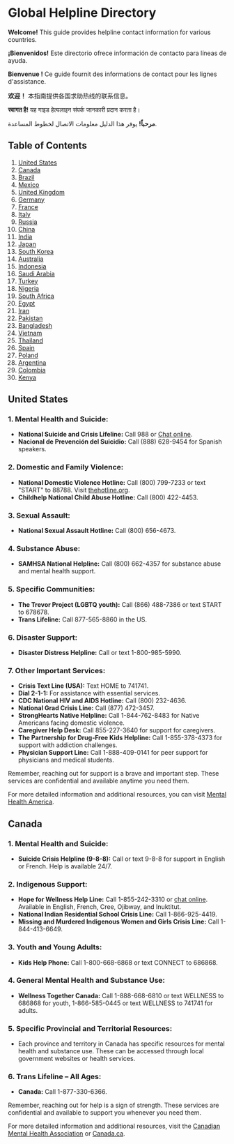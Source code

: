 # Global Helpline Directory

**Welcome!** This guide provides helpline contact information for various countries.

**¡Bienvenidos!** Este directorio ofrece información de contacto para líneas de ayuda.

**Bienvenue !** Ce guide fournit des informations de contact pour les lignes d'assistance.

**欢迎！** 本指南提供各国求助热线的联系信息。

**स्वागत है!** यह गाइड हेल्पलाइन संपर्क जानकारी प्रदान करता है।

**مرحباً!** يوفر هذا الدليل معلومات الاتصال لخطوط المساعدة.

## Table of Contents
1. [United States](#united-states)
2. [Canada](#canada)
3. [Brazil](#brazil)
4. [Mexico](#mexico)
5. [United Kingdom](#united-kingdom)
6. [Germany](#germany)
7. [France](#france)
8. [Italy](#italy)
9. [Russia](#russia)
10. [China](#china)
11. [India](#india)
12. [Japan](#japan)
13. [South Korea](#south-korea)
14. [Australia](#australia)
15. [Indonesia](#indonesia)
16. [Saudi Arabia](#saudi-arabia)
17. [Turkey](#turkey)
18. [Nigeria](#nigeria)
19. [South Africa](#south-africa)
20. [Egypt](#egypt)
21. [Iran](#iran)
22. [Pakistan](#pakistan)
23. [Bangladesh](#bangladesh)
24. [Vietnam](#vietnam)
25. [Thailand](#thailand)
26. [Spain](#spain)
27. [Poland](#poland)
28. [Argentina](#argentina)
29. [Colombia](#colombia)
30. [Kenya](#kenya)

## United States

### 1. **Mental Health and Suicide:**
   - **National Suicide and Crisis Lifeline:** Call 988 or [Chat online](https://988lifeline.org).
   - **Nacional de Prevención del Suicidio:** Call (888) 628-9454 for Spanish speakers.

### 2. **Domestic and Family Violence:**
   - **National Domestic Violence Hotline:** Call (800) 799-7233 or text "START" to 88788. Visit [thehotline.org](https://www.thehotline.org).
   - **Childhelp National Child Abuse Hotline:** Call (800) 422-4453.

### 3. **Sexual Assault:**
   - **National Sexual Assault Hotline:** Call (800) 656-4673.

### 4. **Substance Abuse:**
   - **SAMHSA National Helpline:** Call (800) 662-4357 for substance abuse and mental health support.

### 5. **Specific Communities:**
   - **The Trevor Project (LGBTQ youth):** Call (866) 488-7386 or text START to 678678.
   - **Trans Lifeline:** Call 877-565-8860 in the US.

### 6. **Disaster Support:**
   - **Disaster Distress Helpline:** Call or text 1-800-985-5990.

### 7. **Other Important Services:**
   - **Crisis Text Line (USA):** Text HOME to 741741.
   - **Dial 2-1-1:** For assistance with essential services.
   - **CDC National HIV and AIDS Hotline:** Call (800) 232-4636.
   - **National Grad Crisis Line:** Call (877) 472-3457.
   - **StrongHearts Native Helpline:** Call 1-844-762-8483 for Native Americans facing domestic violence.
   - **Caregiver Help Desk:** Call 855-227-3640 for support for caregivers.
   - **The Partnership for Drug-Free Kids Helpline:** Call 1-855-378-4373 for support with addiction challenges.
   - **Physician Support Line:** Call 1-888-409-0141 for peer support for physicians and medical students.

Remember, reaching out for support is a brave and important step. These services are confidential and available anytime you need them.

For more detailed information and additional resources, you can visit [Mental Health America](https://www.mhanational.org/resources-immediate-response).


## Canada

### 1. **Mental Health and Suicide:**
   - **Suicide Crisis Helpline (9-8-8):** Call or text 9-8-8 for support in English or French. Help is available 24/7.

### 2. **Indigenous Support:**
   - **Hope for Wellness Help Line:** Call 1-855-242-3310 or [chat online](https://www.hopeforwellness.ca). Available in English, French, Cree, Ojibway, and Inuktitut.
   - **National Indian Residential School Crisis Line:** Call 1-866-925-4419.
   - **Missing and Murdered Indigenous Women and Girls Crisis Line:** Call 1-844-413-6649.

### 3. **Youth and Young Adults:**
   - **Kids Help Phone:** Call 1-800-668-6868 or text CONNECT to 686868. 

### 4. **General Mental Health and Substance Use:**
   - **Wellness Together Canada:** Call 1-888-668-6810 or text WELLNESS to 686868 for youth, 1-866-585-0445 or text WELLNESS to 741741 for adults.

### 5. **Specific Provincial and Territorial Resources:**
   - Each province and territory in Canada has specific resources for mental health and substance use. These can be accessed through local government websites or health services.

### 6. **Trans Lifeline – All Ages:**
   - **Canada:** Call 1-877-330-6366.

Remember, reaching out for help is a sign of strength. These services are confidential and available to support you whenever you need them.

For more detailed information and additional resources, visit the [Canadian Mental Health Association](https://cmha.ca) or [Canada.ca](https://www.canada.ca/en/public-health/services/mental-health-services/mental-health-get-help.html).
